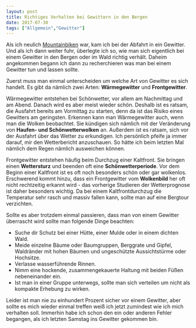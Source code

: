 ```yaml
---
layout: post
title: Richtiges Verhalten bei Gewittern in den Bergen
date: 2017-07-30
tags: ["Allgemein","Gewitter"]
---
```


Als ich neulich [Mountainbiken](https://www.strava.com/activities/1096001814) war, kam ich bei der Abfahrt in ein Gewitter. Und als ich dann weiter fuhr, überlegte ich so, wie man sich eigentlich bei einem Gewitter in den Bergen oder im Wald richtig verhält. Daheim angekommen begann ich dann zu recherchieren was man bei einem Gewitter tun und lassen sollte.

Zuerst muss man einmal unterscheiden um welche Art von Gewitter es sich handelt. Es gibt da nämlich zwei Arten: **Wärmegewitter** und **Frontgewitter**.

Wärmegewitter entstehen bei Schönwetter, vor allem am Nachmittag und am Abend. Danach wird es aber meist wieder schön. Deshalb ist es ratsam, die Ausfahrt bereits am Vormittag zu starten, denn da ist das Risiko eines Gewitters am geringsten. Erkennen kann man Wärmegewitter auch, wenn man die Wolken beobachtet. Sie kündigen sich nämlich mit der Veränderung von **Haufen- und Schönwetterwolken** an. Außerdem ist es ratsam, sich vor der Ausfahrt über das Wetter zu erkundigen. Ich persönlich pfeife ja immer darauf, mir den Wetterbericht anzuschauen. So hätte ich beim letzten Mal nämlich dem Regen nämlich ausweichen können.

Frontgewitter entstehen häufig beim Durchzug einer Kaltfront. Sie bringen einen **Wettersturz** und beenden oft eine **Schönwetterperiode**. Vor dem Beginn einer Kaltfront ist es oft noch besonders schön oder gar wolkenlos. Erschwerend kommt hinzu, dass ein Frontgewitter vom **Wolkenbild** her oft nicht rechtzeitig erkannt wird - das vorherige Studieren der Wetterprognose ist daher besonders wichtig. Da bei einem Kaltfrontdurchzug die Temperatur sehr rasch und massiv fallen kann, sollte man auf eine Bergtour verzichten.

Sollte es aber trotzdem einmal passieren, dass man von einem Gewitter überrascht wird sollte man folgende Dinge beachten:

*   Suche dir Schutz bei einer Hütte, einer Mulde oder in einem dichten Wald.
*   Meide einzelne Bäume oder Baumgruppen, Berggrate und Gipfel, Waldränder mit hohen Bäumen und ungeschützte Aussichtstürme oder Hochsitze.
*   Verlasse wasserführende Rinnen.
*   Nimm eine hockende, zusammengekauerte Haltung mit beiden Füßen nebeneinander ein.
*   Ist man in einer Gruppe unterwegs, sollte man sich verteilen um nicht als kompakte Erhebung zu wirken.

Leider ist man nie zu einhundert Prozent sicher vor einem Gewitter, aber sollte es mich wieder einmal treffen weiß ich jetzt zumindest wie ich mich verhalten soll. Immerhin habe ich schon den ein oder anderen Fehler begangen, als ich letzten Samstag ins Gewitter gekommen bin.